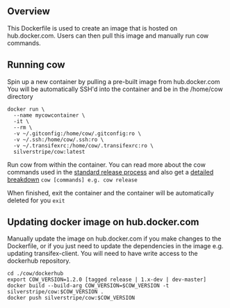 ## Overview
This Dockerfile is used to create an image that is hosted on hub.docker.com.  Users can then pull this image and
manually run cow commands.

## Running cow
Spin up a new container by pulling a pre-built image from hub.docker.com
You will be automatically SSH'd into the container and be in the /home/cow directory
```
docker run \
  --name mycowcontainer \
  -it \
  --rm \
  -v ~/.gitconfig:/home/cow/.gitconfig:ro \
  -v ~/.ssh:/home/cow/.ssh:ro \
  -v ~/.transifexrc:/home/cow/.transifexrc:ro \
  silverstripe/cow:latest
```

Run cow from within the container.  You can read more about the cow commands used in the [standard release process](https://docs.silverstripe.org/en/4/contributing/making_a_silverstripe_core_release/#standard-release-process) and also get a [detailed breakdown](../readme.md)
`cow [commands] e.g. cow release`

When finished, exit the container and the container will be automatically deleted for you
`exit`

## Updating docker image on hub.docker.com
Manually update the image on hub.docker.com if you make changes to the Dockerfile, or if you just need to update the
dependencies in the image e.g. updating transifex-client.  You will need to have write access to the dockerhub repository.

```
cd ./cow/dockerhub
export COW_VERSION=1.2.0 [tagged release | 1.x-dev | dev-master]
docker build --build-arg COW_VERSION=$COW_VERSION -t silverstripe/cow:$COW_VERSION .
docker push silverstripe/cow:$COW_VERSION
```
